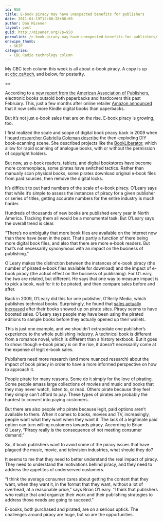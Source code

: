 ```yaml
---
id: 950
title: E-book piracy may have unexpected benefits for publishers
date: 2011-04-19T12:00:28+00:00
author: Dan Misener
layout: post
guid: http://misener.org/?p=950
permalink: /e-book-piracy-may-have-unexpected-benefits-for-publishers/
onswipe_thumb:
  - SKIP
categories:
  - CBC Radio technology column
---
```

My CBC tech column this week is all about e-book piracy. A copy is up at [cbc.ca/tech](http://www.cbc.ca/news/technology/story/2011/04/19/f-vp-misener-ebook-piracy.html), and below, for posterity.

==

According to a [new report from the American Association of Publishers](http://www.publishers.org/press/30/), electronic books outsold both paperbacks and hardcovers this past February. This, just a few months after online retailer [Amazon announced](http://news.cnet.com/8301-17938_105-20029839-1.html) that it now sells more Kindle digital books than paperbacks.

But it&#8217;s not just e-book sales that are on the rise. E-book piracy is growing, too.

I first realized the scale and scope of digital book piracy back in 2009 when I [heard researcher Gabriella Coleman describe](http://www.cbc.ca/spark/2009/11/full-interview-gabriella-coleman-on-digital-book-piracy/) the then-exploding DIY book-scanning scene. She described projects like the [BookLiberator](http://bkrpr.org/doku.php), which allow for rapid scanning of analogue books, with or without the permission of copyright holders.

But now, as e-book readers, tablets, and digital bookstores have become more commonplace, some pirates have switched tactics. Rather than manually scan physical books, some pirates download original e-book files from paid sources, then remove the digital locks.

It&#8217;s difficult to put hard numbers of the scale of e-book piracy. O&#8217;Leary says that while it&#8217;s simple to assess the instances of piracy for a given publisher or series of titles, getting accurate numbers for the entire industry is much harder.

Hundreds of thousands of new books are published every year in North America. Tracking them all would be a monumental task. But O&#8217;Leary says the overall trend is clear.

&#8220;There&#8217;s no ambiguity that more book files are available on the internet now than there have been in the past. That&#8217;s partly a function of there being more digital book files, and also that there are more e-book readers. But that&#8217;s not necessarily synonymous with an impact on the business of publishing.&#8221;

O&#8217;Leary makes the distinction between the instances of e-book piracy (the number of pirated e-book files available for download) and the impact of e-book piracy (the actual effect on the business of publishing). For O&#8217;Leary, the two are related, but different. He says that one way to measure impact is to pick a book, wait for it to be pirated, and then compare sales before and after.

Back in 2009, O&#8217;Leary did this for one publisher, O&#8217;Reilly Media, which publishes technical books. Surprisingly, he found that [sales actually increased](http://radar.oreilly.com/2011/01/book-piracy-drm-data.html) after their books showed up on pirate sites. Piracy seems to have boosted sales. O&#8217;Leary says people may have been using the pirated editions to sample books before they actually opened up their wallets.

This is just one example, and we shouldn&#8217;t extrapolate one publisher&#8217;s experience to the whole publishing industry. A technical book is different from a romance novel, which is different than a history textbook. But it goes to show: though e-book piracy is on the rise, it doesn&#8217;t necessarily come at the expense of legit e-book sales.

Publishers need more research (and more nuanced research) about the impact of book piracy in order to have a more informed perspective on how to approach it.

People pirate for many reasons. Some do it simply for the love of pirating. Some people amass large collections of movies and music and books that they may never watch, listen to, or read. Others pirate because they feel they simply can&#8217;t afford to pay. These types of pirates are probably the hardest to convert into paying customers.

But there are also people who pirate because legit, paid options aren&#8217;t available to them. When it comes to books, movies and TV, increasingly, people want what they want when they want it. The lack of a legitimate paid option can turn willing customers towards piracy. According to Brian O&#8217;Leary, &#8220;Piracy really is the consequence of not meeting consumer demand.&#8221;

So, if book publishers want to avoid some of the piracy issues that have plagued the music, movie, and television industries, what should they do?

It seems to me that they need to better understand the real impact of piracy. They need to understand the motivations behind piracy, and they need to address the appetites of underserved customers.

&#8220;I think the average consumer cares about getting the content that they want, when they want it, in the format that they want, without a lot of overhead, at a reasonable price,&#8221; says Brian O&#8217;Leary. &#8220;I think that publishers who realize that and organize their work and their publishing strategies to address those needs are going to succeed.&#8221;

E-books, both purchased and pirated, are on a serious uptick. The challenges around piracy are huge, but so are the opportunities.